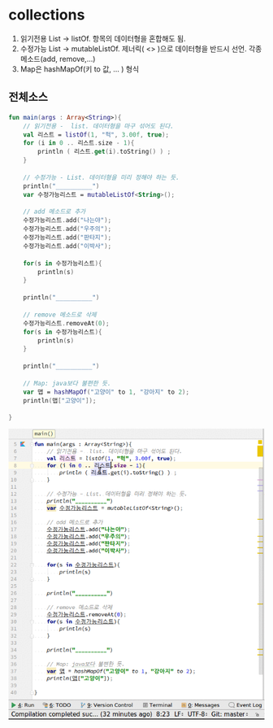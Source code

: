 # collections
1. 읽기전용 List -> listOf. 항목의 데이터형을 혼합해도 됨.
2. 수정가능 List -> mutableListOf.  제너릭( <> )으로 데이터형을 반드시 선언. 각종 메소드(add, remove,...)
3. Map은 hashMapOf(키 to 값, ... ) 형식

## 전체소스
~~~kotlin
fun main(args : Array<String>){
    // 읽기전용 -  list. 데이터형을 마구 섞어도 된다.
    val 리스트 = listOf(1, "헉", 3.00f, true);
    for (i in 0 .. 리스트.size - 1){
        println ( 리스트.get(i).toString() ) ;
    }

    // 수정가능 - List. 데이터형을 미리 정해야 하는 듯.
    println("__________")
    var 수정가능리스트 = mutableListOf<String>();

    // add 메소드로 추가
    수정가능리스트.add("나는야");
    수정가능리스트.add("우주의");
    수정가능리스트.add("판타지");
    수정가능리스트.add("이박사");

    for(s in 수정가능리스트){
        println(s)
    }

    println("__________")

    // remove 메소드로 삭제
    수정가능리스트.removeAt(0);
    for(s in 수정가능리스트){
        println(s)
    }

    println("__________")

    // Map: java보다 불편한 듯.
    var 맵 = hashMapOf("고양이" to 1, "강아지" to 2);
    println(맵["고양이"]);

}
~~~
![이미지](collections.gif)

